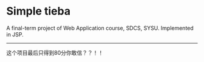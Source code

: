 # Simple tieba
A final-term project of Web Application course, SDCS, SYSU.
Implemented in JSP.

---
这个项目最后只得到80分你敢信？？！！
